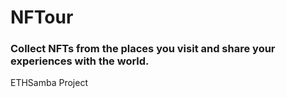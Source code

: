 # NFTour

### Collect NFTs from the places you visit and share your experiences with the world.

ETHSamba Project